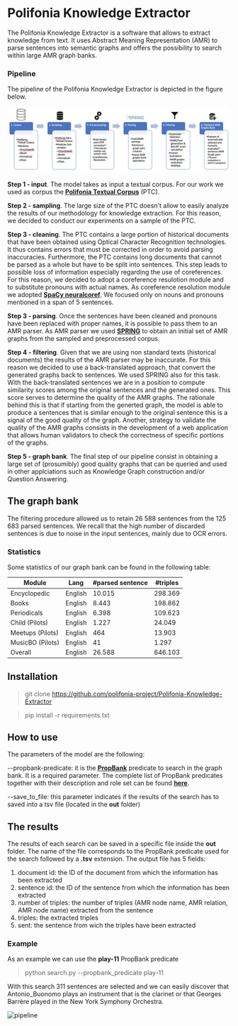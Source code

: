 # Polifonia Knowledge Extractor

The Polifonia Knowledge Extractor is a software that allows to extract knowledge from text.
It uses Abstract Meaning Representation (AMR) to parse sentences into semantic graphs and offers the possibility to search within large AMR graph banks.

### Pipeline

The pipeline of the Polifonia Knowledge Extractor is depicted in the figure below.

![pipeline](figs/pipeline.png)

__Step 1 - input__.
The model takes as input a textual corpus.
For our work we used as corpus the **[Polifonia Textual Corpus](https://github.com/polifonia-project/Polifonia-Corpus)** (PTC).

__Step 2 - sampling__.
The large size of the PTC doesn't allow to easily analyze the results of our methodology for knowledge extraction.
For this reason, we decided to conduct our experiments on a sample of the PTC.

__Step 3 - cleaning__.
The PTC contains a large portion of historical documents that have been obtained using Optical Character Recognition technologies.
It thus contains errors that must be corrected in order to avoid parsing inaccuracies.
Furthermore, the PTC contains long documents that cannot be parsed as a whole but have to be split into sentences.
This step leads to possible loss of information especially regarding the use of coreferences.
For this reason, we decided to adopt a coreference resulotion module and to substitute pronouns with actual names.
As coreference resolution module we adopted **[SpaCy neuralcoref](https://spacy.io/universe/project/neuralcoref)**.
We focused only on nouns and pronouns mentioned in a span of 5 sentences.

__Step 3 - parsing__.
Once the sentences have been cleaned and pronouns have been replaced with proper names, it is possible to pass them to an AMR parser.
As AMR parser we used **[SPRING](https://github.com/SapienzaNLP/spring)** to obtain an initial set of AMR graphs from the sampled and preprocessed corpus.

__Step 4 - filtering__.
Given that we are using non standard texts (historical documents) the results of the AMR parser may be inaccurate.
For this reason we decided to use a back-translated approach, that convert the generated graphs back to sentences.
We used SPRING also for this task.
With the back-translated sentences we are in a position to compute similarity scores among the original sentences and the generated ones.
This score serves to determine the quality of the AMR graphs.
The rationale behind this is that if starting from the generted graph, the model is able to produce a sentences that is similar enough to the original sentence this is a signal of the good quality of the graph.
Another, strategy to validate the quality of the AMR graphs consists in the development of a web application that allows human validators to check the correctness of specific portions of the graphs.

__Step 5 - graph bank__.
The final step of our pipeline consist in obtaining a large set of (prosumibly) good quality graphs that can be queried and used in other applciations such as Knowledge Graph construction and/or Question Answering.

## The graph bank
The filtering procedure allowed us to retain 26 588 sentences from the 125 683 parsed sentences.
We recall that the high number of discarded sentences is due to noise in the input sentences, mainly due to OCR errors.

### Statistics

Some statistics of our graph bank can be found in the following table:

| Module | Lang |  #parsed sentence | #triples |
| --- | --- |  --- | --- |
| Encyclopedic | English |  10.015 | 298.369 |
| Books | English |  8.443 | 198.862 |
|Periodicals | English |  6.398 | 109.623 |
|Child (Pilots) | English |  1.227 | 24.049 |
|Meetups (Pilots) | English |  464 | 13.903 |
|MusicBO (Pilots) | English |  41 | 1.297 |
| Overall | English | 26.588 | 646.103 |


## Installation
> git clone https://github.com/polifonia-project/Polifonia-Knowledge-Extractor

> pip install -r requirements.txt
## How to use
The parameters of the model are the following:

--propbank-predicate: it is the **[PropBank](http://propbank.github.io)** predicate to search in the graph bank. It is a required parameter. The complete list of PropBank predicates together with their description and role set can be found **[here](https://verbs.colorado.edu/propbank/framesets-english-aliases/)**. 

--save_to_file: this parameter indicates if the results of the search has to saved into a tsv file (located in the **out** folder)

## The results
The results of each search can be saved in a specific file inside the **out** folder.
The name of the file corresponds to the PropBank predicate used for the search followed by a **.tsv** extension.
The output file has 5 fields:
1. document id: the ID of the document from which the information has been extracted
2. sentence id: the ID of the sentence from which the information has been extracted
3. number of triples: the number of triples (AMR node name, AMR relation, AMR node name) extracted from the sentence
4. triples: the extracted triples
5. sent: the sentence from wich the triples have been extracted

### Example
As an example we can use the **play-11** PropBank predicate

> python search.py --propbank_predicate play-11

With this search 311 sentences are selected and we can easily discover that Antonio_Buonomo plays an instrument that is the clarinet or that Georges Barrère played in the New York Symphony Orchestra.

![pipeline](figs/barrère.png)